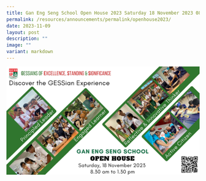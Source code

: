 ```yaml
---
title: Gan Eng Seng School Open House 2023 Saturday 18 November 2023 0830am to 1330pm
permalink: /resources/announcements/permalink/openhouse2023/
date: 2023-11-09
layout: post
description: ""
image: ""
variant: markdown
---
```

![](/images/gess%20open%20house%20motd%20v4.jpg)